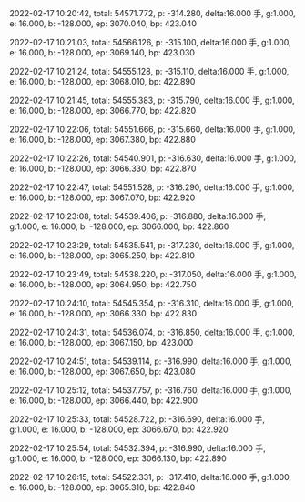 2022-02-17 10:20:42, total: 54571.772, p: -314.280, delta:16.000 手, g:1.000, e: 16.000, b: -128.000, ep: 3070.040, bp: 423.040

2022-02-17 10:21:03, total: 54566.126, p: -315.100, delta:16.000 手, g:1.000, e: 16.000, b: -128.000, ep: 3069.140, bp: 423.030

2022-02-17 10:21:24, total: 54555.128, p: -315.110, delta:16.000 手, g:1.000, e: 16.000, b: -128.000, ep: 3068.010, bp: 422.890

2022-02-17 10:21:45, total: 54555.383, p: -315.790, delta:16.000 手, g:1.000, e: 16.000, b: -128.000, ep: 3066.770, bp: 422.820

2022-02-17 10:22:06, total: 54551.666, p: -315.660, delta:16.000 手, g:1.000, e: 16.000, b: -128.000, ep: 3067.380, bp: 422.880

2022-02-17 10:22:26, total: 54540.901, p: -316.630, delta:16.000 手, g:1.000, e: 16.000, b: -128.000, ep: 3066.330, bp: 422.870

2022-02-17 10:22:47, total: 54551.528, p: -316.290, delta:16.000 手, g:1.000, e: 16.000, b: -128.000, ep: 3067.070, bp: 422.920

2022-02-17 10:23:08, total: 54539.406, p: -316.880, delta:16.000 手, g:1.000, e: 16.000, b: -128.000, ep: 3066.000, bp: 422.860

2022-02-17 10:23:29, total: 54535.541, p: -317.230, delta:16.000 手, g:1.000, e: 16.000, b: -128.000, ep: 3065.250, bp: 422.810

2022-02-17 10:23:49, total: 54538.220, p: -317.050, delta:16.000 手, g:1.000, e: 16.000, b: -128.000, ep: 3064.950, bp: 422.750

2022-02-17 10:24:10, total: 54545.354, p: -316.310, delta:16.000 手, g:1.000, e: 16.000, b: -128.000, ep: 3066.330, bp: 422.830

2022-02-17 10:24:31, total: 54536.074, p: -316.850, delta:16.000 手, g:1.000, e: 16.000, b: -128.000, ep: 3067.150, bp: 423.000

2022-02-17 10:24:51, total: 54539.114, p: -316.990, delta:16.000 手, g:1.000, e: 16.000, b: -128.000, ep: 3067.650, bp: 423.080

2022-02-17 10:25:12, total: 54537.757, p: -316.760, delta:16.000 手, g:1.000, e: 16.000, b: -128.000, ep: 3066.440, bp: 422.900

2022-02-17 10:25:33, total: 54528.722, p: -316.690, delta:16.000 手, g:1.000, e: 16.000, b: -128.000, ep: 3066.670, bp: 422.920

2022-02-17 10:25:54, total: 54532.394, p: -316.990, delta:16.000 手, g:1.000, e: 16.000, b: -128.000, ep: 3066.130, bp: 422.890

2022-02-17 10:26:15, total: 54522.331, p: -317.410, delta:16.000 手, g:1.000, e: 16.000, b: -128.000, ep: 3065.310, bp: 422.840